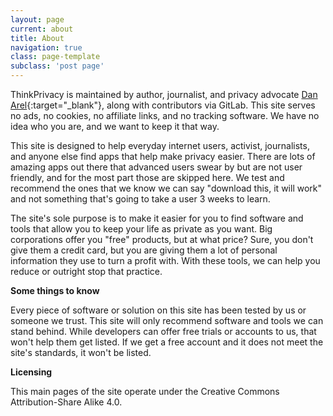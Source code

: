 ```yaml
---
layout: page
current: about
title: About
navigation: true
class: page-template
subclass: 'post page'
---
```


ThinkPrivacy is maintained by author, journalist, and privacy advocate [Dan Arel](https://www.danarel.com){:target="_blank"}, along with contributors via GitLab. This site serves no ads, no cookies, no affiliate links, and no tracking software. We have no idea who you are, and we want to keep it that way.

This site is designed to help everyday internet users, activist, journalists, and anyone else find apps that help make privacy easier. There are lots of amazing apps out there that advanced users swear by but are not user friendly, and for the most part those are skipped here. We test and recommend the ones that we know we can say "download this, it will work" and not something that's going to take a user 3 weeks to learn.

The site's sole purpose is to make it easier for you to find software and tools that allow you to keep your life as private as you want. Big corporations offer you "free" products, but at what price? Sure, you don't give them a credit card, but you are giving them a lot of personal information they use to turn a profit with. With these tools, we can help you reduce or outright stop that practice.

**Some things to know**

Every piece of software or solution on this site has been tested by us or someone we trust. This site will only recommend software and tools we can stand behind. While developers can offer free trials or accounts to us, that won't help them get listed. If we get a free account and it does not meet the site's standards, it won't be listed.

**Licensing**

This main pages of the site operate under the Creative Commons Attribution-Share Alike 4.0.
